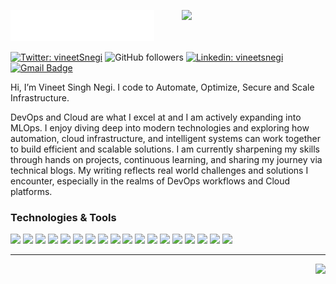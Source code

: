 <img src="header_en.svg"></img>
<img align='right' src="https://media.giphy.com/media/M9gbBd9nbDrOTu1Mqx/giphy.gif" width="230">

[![Twitter: vineetSnegi](https://img.shields.io/twitter/follow/vineetsnegi?style=social)](https://twitter.com/vineetsnegi)
![GitHub followers](https://img.shields.io/github/followers/VineetSnegi?label=Follow&style=social)
[![Linkedin: vineetsnegi](https://img.shields.io/badge/-Vineet_Singh_Negi-blue?style=flat-square&logo=Linkedin&logoColor=white&link=https://www.linkedin.com/in/vineet-singh-negi-b4a4aa36a/)](https://www.linkedin.com/in/vineet-singh-negi-b4a4aa36a/) 
[![Gmail Badge](https://img.shields.io/badge/-GMail-c14438?style=social&logo=Gmail&logoColor=red&link=mailto:vineet.bkh@gmail.com)](mailto:vineet.bkh@gmail.com)

Hi, I’m Vineet Singh Negi. I code to Automate, Optimize, Secure and Scale Infrastructure.

DevOps and Cloud are what I excel at and I am actively expanding into MLOps. I enjoy diving deep into modern technologies and exploring how automation, cloud infrastructure, and intelligent systems can work together to build efficient and scalable solutions.
I am currently sharpening my skills through hands on projects, continuous learning, and sharing my journey via technical blogs. My writing reflects real world challenges and solutions I encounter, especially in the realms of DevOps workflows and Cloud platforms.


### Technologies & Tools
![](https://img.shields.io/badge/OS-Linux-informational?style=flat&logo=linux&logoColor=white&color=6aa6f8)
![](https://img.shields.io/badge/Editor-VS_Code-informational?style=flat&logo=visual-studio-code&logoColor=white&color=6aa6f8)
![](https://img.shields.io/badge/Code-Python-informational?style=flat&logo=python&logoColor=white&color=6aa6f8)
![](https://img.shields.io/badge/Code-JavaScript-informational?style=flat&logo=javascript&logoColor=white&color=6aa6f8)
![](https://img.shields.io/badge/Code-Golang-informational?style=flat&logo=go&logoColor=white&color=6aa6f8)
![](https://img.shields.io/badge/Code-C++-informational?style=flat&logo=c++&logoColor=white&color=6aa6f8)
![](https://img.shields.io/badge/Code-Bash-informational?style=flat&logo=gnu-bash&logoColor=white&color=6aa6f8)
![](https://img.shields.io/badge/Tools-PostgreSQL-informational?style=flat&logo=postgresql&logoColor=white&color=6aa6f8)
![](https://img.shields.io/badge/Tools-Docker-informational?style=flat&logo=docker&logoColor=white&color=6aa6f8)
![](https://img.shields.io/badge/Tools-Kubernetes-informational?style=flat&logo=kubernetes&logoColor=white&color=6aa6f8)
![](https://img.shields.io/badge/Tools-GitLab-informational?style=flat&logo=gitlab&logoColor=white&color=6aa6f8)
![](https://img.shields.io/badge/Tools-Terraform-informational?style=flat&logo=terraform&logoColor=white&color=6aa6f8)
![](https://custom-icon-badges.demolab.com/badge/Tools-Power%20BI-informational?style=flat&logo=powerbi&logoColor=white&color=6aa6f8)
![](https://img.shields.io/badge/FrameWork-FastAPI-informational?style=flat&logo=fastapi&logoColor=white&color=6aa6f8)
![](https://img.shields.io/badge/Cloud-Google%20Cloud-informational?style=flat&logo=googlecloud&logoColor=white&color=6aa6f8)
![](https://custom-icon-badges.demolab.com/badge/Cloud-Microsoft%20Azure-informational?style=flat&logo=microsoftazure&logoColor=white&color=6aa6f8)
![](https://custom-icon-badges.demolab.com/badge/Cloud-AWS-informational?style=flat&logo=aws&logoColor=white&color=6aa6f8)
![](https://img.shields.io/badge/Blog-Hashnode-informational?style=flat&logo=hashnode&logoColor=white&color=6aa6f8)

---

<!-- ### Quick stats about me
| Github Stats | Top Languages |
| --- | --- |
| ![Sy's github stats](https://github-readme-stats.vercel.app/api?username=VineetSnegi&theme=nightowl&hide_border=false&include_all_commits=false&count_private=true) | ![Sy's top languages](https://github-readme-stats.vercel.app/api/top-langs/?username=VineetSnegi&theme=nightowl&hide_border=false&include_all_commits=false&count_private=false&layout=compact) | -->

<!-- ## My Latest Blog Posts 👇 -->
<!-- HASHNODE_BLOG:START -->
<!-- HASHNODE_BLOG:END -->


<p align="right">
<img src="https://komarev.com/ghpvc/?username=vineetsnegi&style=plastic&label=Views"><img>
</p>

